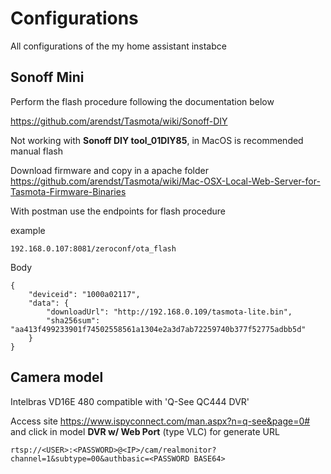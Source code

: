# Configurations

All configurations of the my home assistant instabce

## Sonoff Mini

Perform the flash procedure following the documentation below

https://github.com/arendst/Tasmota/wiki/Sonoff-DIY

Not working with **Sonoff DIY tool_01DIY85**, in MacOS is recommended manual flash

Download firmware and copy in a apache folder
https://github.com/arendst/Tasmota/wiki/Mac-OSX-Local-Web-Server-for-Tasmota-Firmware-Binaries

With postman use the endpoints for flash procedure

example

```
192.168.0.107:8081/zeroconf/ota_flash
```

Body

```
{
	"deviceid": "1000a02117",
	"data": {
		"downloadUrl": "http://192.168.0.109/tasmota-lite.bin",
		"sha256sum": "aa413f499233901f74502558561a1304e2a3d7ab72259740b377f52775adbb5d"
	}
}
```

## Camera model

Intelbras VD16E 480 compatible with 'Q-See QC444 DVR'

Access site https://www.ispyconnect.com/man.aspx?n=q-see&page=0# and click in model **DVR w/ Web Port** (type VLC) for generate URL

```
rtsp://<USER>:<PASSWORD>@<IP>/cam/realmonitor?channel=1&subtype=00&authbasic=<PASSWORD BASE64>
```

